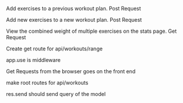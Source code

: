 Add exercises to a previous workout plan.
Post Request

Add new exercises to a new workout plan.
Post Request

View the combined weight of multiple exercises on the stats page.
Get Request

Create get route for api/workouts/range

app.use is middleware

Get Requests from the browser goes on the front end

make root routes for api/workouts

res.send should send query of the model